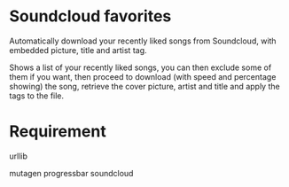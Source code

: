 # Soundcloud favorites
Automatically download your recently liked songs from Soundcloud, with embedded picture, title and artist tag.

Shows a list of your recently liked songs, you can then exclude some of them if you want, then proceed to download (with speed and percentage showing) the song, retrieve the cover picture, artist and title and apply the tags to the file.

# Requirement
urllib

mutagen
progressbar
soundcloud
